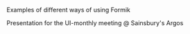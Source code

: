 Examples of different ways of using Formik

Presentation for the UI-monthly meeting @ Sainsbury's Argos